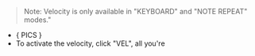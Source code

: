 ---
---

> Note: Velocity is only available in "KEYBOARD" and "NOTE REPEAT" modes."

- { PICS }
- To activate the velocity, click "VEL", all you're 
